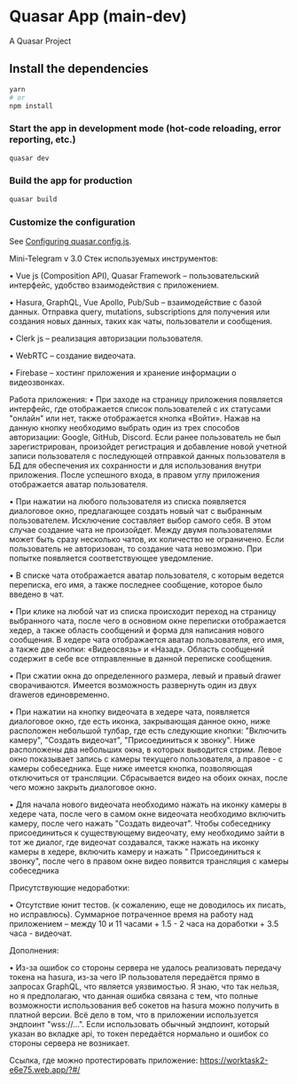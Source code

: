 # Quasar App (main-dev)

A Quasar Project

## Install the dependencies
```bash
yarn
# or
npm install
```

### Start the app in development mode (hot-code reloading, error reporting, etc.)
```bash
quasar dev
```


### Build the app for production
```bash
quasar build
```

### Customize the configuration
See [Configuring quasar.config.js](https://v2.quasar.dev/quasar-cli-vite/quasar-config-js).

Mini-Telegram v 3.0
Стек используемых инструментов: 
  
  •	Vue js (Composition API), Quasar Framework – пользовательский интерфейс, удобство взаимодействия с приложением.
  
  •	Hasura, GraphQL, Vue Apollo, Pub/Sub – взаимодействие с базой данных. Отправка query, mutations, subscriptions для получения или создания новых данных, таких как    чаты, пользователи и сообщения.
  
  •	Clerk js – реализация авторизации пользователя.
  
  •	WebRTC – создание видеочата.
  
  •	Firebase – хостинг приложения и хранение информации о видеозвонках.
  
  
Работа приложения:
  •	При заходе на страницу приложения появляется интерфейс, где отображается список пользователей с их статусами "онлайн" или нет, также отображается кнопка «Войти». Нажав на данную кнопку необходимо выбрать один из    трех способов авторизации: Google, GitHub, Discord. Если ранее пользователь не был зарегистрирован, произойдет регистрация и добавление новой учетной записи          пользователя с последующей отправкой данных пользователя в БД для обеспечения их сохранности и для использования внутри приложения. После успешного входа, в правом  углу приложения отображается аватар пользователя.
  
  •	При нажатии на любого пользователя из списка появляется диалоговое окно, предлагающее создать новый чат с выбранным пользователем. Исключение составляет выбор  самого себя. В этом случае создание чата не произойдет. Между двумя пользователями может быть сразу несколько чатов, их количество не ограничено. Если пользователь не  авторизован, то создание чата невозможно. При попытке появляется соответствующее уведомление. 

  •	В списке чата отображается аватар пользователя, с которым ведется переписка, его имя, а также последнее сообщение, которое было введено в чат.
  
  •	При клике на любой чат из списка происходит переход на страницу выбранного чата, после чего в основном окне переписки отображается хедер, а также область сообщений и форма для написания нового сообщения. В хедере чата отображается аватар пользователя, его имя, а также две кнопки: «Видеосвязь» и «Назад». Область сообщений содержит в себе все отправленные в данной переписке сообщения.
  
  •	При сжатии окна до определенного размера, левый и правый drawer сворачиваются. Имеется возможность развернуть один из двух drawerов единовременно.
  
  • При нажатии на кнопку видеочата в хедере чата, появляется диалоговое окно, где есть иконка, закрывающая данное окно, ниже расположен небольшой тулбар, где есть следующие кнопки: "Включить камеру", "Создать видеочат", "Присоединиться к звонку". Ниже расположены два небольших окна, в которых выводится стрим. Левое окно показывает запись с камеры текущего пользователя, а правое - с камеры собеседника. Еще ниже имеется кнопка, позволяющая отключиться от трансляции. Сбрасывается видео на обоих окнах, после чего можно закрыть диалоговое окно.

  • Для начала нового видеочата необходимо нажать на иконку камеры в хедере чата, после чего в самом окне видеочата необходимо включить камеру, после чего нажать "Создать видеочат". Чтобы собеседнику присоединиться к существующему видеочату, ему необходимо зайти в тот же диалог, где видеочат создавался, также нажать на иконку камеры в хедере, включить камеру и нажать " Присоединиться к звонку", после чего в правом окне видео появится трансляция с камеры собеседника

  
Присутствующие недоработки:
  
  •	Отсутствие юнит тестов. (к сожалению, еще не доводилось их писать, но исправлюсь).
Суммарное потраченное время на работу над приложением – между 10 и 11 часами + 1.5 - 2 часа на доработки + 3.5 часа - видеочат.

Дополнения:

  • Из-за ошибок со стороны сервера не удалось реализовать передачу токена на hasura, из-за чего IP пользователя передаётся прямо в запросах GraphQL, что является уязвимостью. Я знаю, что так нельзя, но я предполагаю, что данная ошибка связана с тем, что полные возможности использования веб сокетов на hasura можно получить в платной версии. Всё дело в том, что в приложении используется эндпоинт "wss://...". Если использовать обычный эндпоинт, который указан во вкладке api, то токен передаётся нормально и ошибок со стороны сервера не возникает.


Ссылка, где можно протестировать приложение: https://worktask2-e6e75.web.app/?#/
